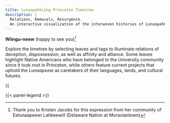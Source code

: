 ```yaml
---
title: Lunaapahkiing Princeton Timetree
description: |
  Relations, Removals, Resurgence.
  An interactive visualization of the interwoven histories of Lunaapahkiing, “the land of the Delaware Lenape,” and the unceded lands of the Princeton University campus.
---
```


<span lang="umu">**Wiingu-neew**</span> (happy to see you)[^1]

Explore the timetree by selecting leaves and tags to illuminate relations of deception, dispossession, as well as affinity and alliance. Some leaves highlight Native Americans who have belonged to the University community since it took root in Princeton, while others feature current projects that uphold the *Lunaapeew* as caretakers of their languages, lands, and cultural futures.


{{<audio src="/audio/lunaapahkiing-pronunciation-mosko.mp3" caption="Listen to a pronunciation of *Lunaapahkiing* by Karen Mosko (Lunaape Language Teacher, Munsee-Delaware Nation)" >}}

{{< panel-legend >}}

[^1]: Thank you to Kristen Jacobs for this expression from her community of Eelunaapeewi Lahkeewiit (Delaware Nation at Moraviantown)



